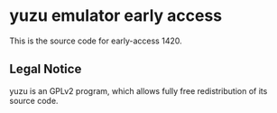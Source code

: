 yuzu emulator early access
=============

This is the source code for early-access 1420.

## Legal Notice

yuzu is an GPLv2 program, which allows fully free redistribution of its source code.